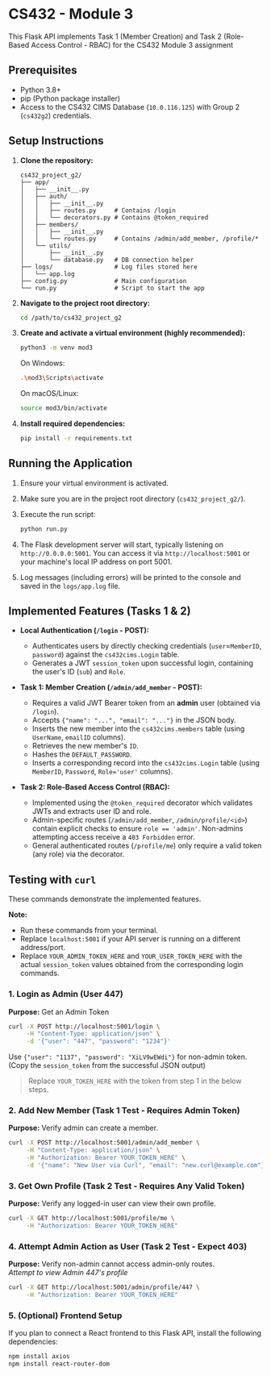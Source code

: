# CS432 - Module 3 

This Flask API implements Task 1 (Member Creation) and Task 2 (Role-Based Access Control - RBAC) for the CS432 Module 3 assignment

## Prerequisites

* Python 3.8+
* pip (Python package installer)
* Access to the CS432 CIMS Database (`10.0.116.125`) with Group 2 (`cs432g2`) credentials.

## Setup Instructions

1. **Clone the repository:**

   ```
   cs432_project_g2/
   ├── app/
   │   ├── __init__.py
   │   ├── auth/
   │   │   ├── __init__.py
   │   │   ├── routes.py     # Contains /login
   │   │   └── decorators.py # Contains @token_required
   │   ├── members/
   │   │   ├── __init__.py
   │   │   └── routes.py     # Contains /admin/add_member, /profile/*
   │   └── utils/
   │       ├── __init__.py
   │       └── database.py   # DB connection helper
   ├── logs/                 # Log files stored here
   │   └── app.log
   ├── config.py             # Main configuration
   └── run.py                # Script to start the app
   ```

2. **Navigate to the project root directory:**

   ```bash
   cd /path/to/cs432_project_g2
   ```

3. **Create and activate a virtual environment (highly recommended):**

   ```bash
   python3 -m venv mod3
   ```

   On Windows:

   ```bash
   .\mod3\Scripts\activate
   ```

   On macOS/Linux:

   ```bash
   source mod3/bin/activate
   ```

4. **Install required dependencies:**

   ```bash
   pip install -r requirements.txt
   ```

## Running the Application

1. Ensure your virtual environment is activated.
2. Make sure you are in the project root directory (`cs432_project_g2/`).
3. Execute the run script:

   ```bash
   python run.py
   ```

4. The Flask development server will start, typically listening on `http://0.0.0.0:5001`. You can access it via `http://localhost:5001` or your machine's local IP address on port 5001.
5. Log messages (including errors) will be printed to the console and saved in the `logs/app.log` file.

## Implemented Features (Tasks 1 & 2)

* **Local Authentication (`/login` - POST):**
  * Authenticates users by directly checking credentials (`user`=`MemberID`, `password`) against the `cs432cims.Login` table.
  * Generates a JWT `session_token` upon successful login, containing the user's ID (`sub`) and `Role`.

* **Task 1: Member Creation (`/admin/add_member` - POST):**
  * Requires a valid JWT Bearer token from an **admin** user (obtained via `/login`).
  * Accepts `{"name": "...", "email": "..."}` in the JSON body.
  * Inserts the new member into the `cs432cims.members` table (using `UserName`, `emailID` columns).
  * Retrieves the new member's `ID`.
  * Hashes the `DEFAULT_PASSWORD`.
  * Inserts a corresponding record into the `cs432cims.Login` table (using `MemberID`, `Password`, `Role='user'` columns).

* **Task 2: Role-Based Access Control (RBAC):**
  * Implemented using the `@token_required` decorator which validates JWTs and extracts user ID and role.
  * Admin-specific routes (`/admin/add_member`, `/admin/profile/<id>`) contain explicit checks to ensure `role == 'admin'`. Non-admins attempting access receive a `403 Forbidden` error.
  * General authenticated routes (`/profile/me`) only require a valid token (any role) via the decorator.

## Testing with `curl`

These commands demonstrate the implemented features.

**Note:**

* Run these commands from your terminal.
* Replace `localhost:5001` if your API server is running on a different address/port.
* Replace `YOUR_ADMIN_TOKEN_HERE` and `YOUR_USER_TOKEN_HERE` with the actual `session_token` values obtained from the corresponding login commands.

### 1. Login as Admin (User 447)  
**Purpose:** Get an Admin Token

```bash
curl -X POST http://localhost:5001/login \
     -H "Content-Type: application/json" \
     -d '{"user": "447", "password": "1234"}'
```

Use `{"user": "1137", "password": "XiLV9wEWdi"}` for non-admin token.  
(Copy the `session_token` from the successful JSON output)

> Replace `YOUR_TOKEN_HERE` with the token from step 1 in the below steps.

### 2. Add New Member (Task 1 Test - Requires Admin Token)  
**Purpose:** Verify admin can create a member.

```bash
curl -X POST http://localhost:5001/admin/add_member \
     -H "Content-Type: application/json" \
     -H "Authorization: Bearer YOUR_TOKEN_HERE" \
     -d '{"name": "New User via Curl", "email": "new.curl@example.com"}'
```

### 3. Get Own Profile (Task 2 Test - Requires Any Valid Token)  
**Purpose:** Verify any logged-in user can view their own profile.

```bash
curl -X GET http://localhost:5001/profile/me \
     -H "Authorization: Bearer YOUR_TOKEN_HERE"
```

### 4. Attempt Admin Action as User (Task 2 Test - Expect 403)  
**Purpose:** Verify non-admin cannot access admin-only routes.  
_Attempt to view Admin 447's profile_

```bash
curl -X GET http://localhost:5001/admin/profile/447 \
     -H "Authorization: Bearer YOUR_TOKEN_HERE"
```

### 5. (Optional) Frontend Setup

If you plan to connect a React frontend to this Flask API, install the following dependencies:

```bash
npm install axios
npm install react-router-dom


